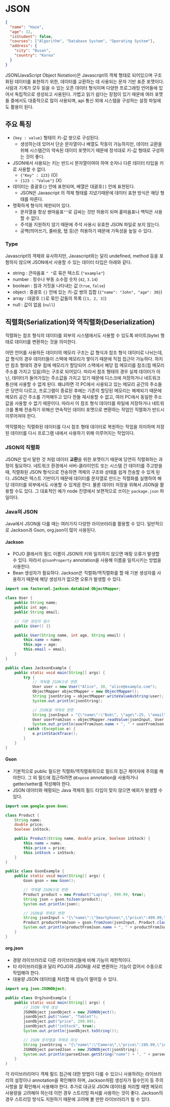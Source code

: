 # JSON

```json
{
  "name": "Haze",
  "age": 32,
  "isStudent": false,
  "courses": ["Algorithm", "Database System", "Operating System"],
  "address": {
    "city": "Busan",
    "country": "Korea"
  }
}
```

JSON(JavaScript Object Notation)은 Javascript의 객체 형태로 되어있으며 구조화된 데이터를 표현하기 위한, 데이터를 교환하는 데 사용되는 문자 기반 표준 포맷이다. 사람과 기계가 모두 읽을 수 있는 오픈 데이터 형식이며 다양한 프로그래밍 언어들에 있어서 독립적으로 생성되고 사용된다. 가볍고 읽기 쉽다는 장점이 있기 때문에 여러 포맷들 중에서도 대중적으로 많이 사용되며, api 통신 외에 시스템을 구성하는 설정 파일에도 활용이 된다.

## 주요 특징

- `{key : value}` 형태의 키-값 쌍으로 구성된다.
  - 생성하는데 있어서 단순 문자열이나 배열도 작동이 가능하지만, 데이터 교환을 위해 시스템간의 약속된 데이터 포맷이기 때문에 정석대로 키-값 형태로 구성하는 것이 좋다.
- JSON에서 사용되는 키는 반드시 문자열이여야 하며 숫자나 다른 데이터 타입을 키로 사용할 수 없다.
  - `{"Key" : 123}` (O)
  - `{123 : "Value"}` (X)
- 데이터는 중괄호`{}` 안에 표현되며, 배열은 대괄호`[]` 안에 표현된다.
  - JSON은 Javascript 의 객체 형태를 지녔기때문에 데이터 표현 방식은 해당 형태를 따른다.
- 명확하게 형식이 제한되어 있다.
  - 문자열을 항상 쌍따옴표`""`로 감싸는 것만 허용이 되며 홑따옴표나 백틱은 사용할 수 없다.
  - 주석을 지원하지 않기 때문에 주석 사용시 유효한 JSON 파일로 보지 않는다.
  - 공백(띄어쓰기, 줄바꿈, 탭 등)은 허용하기 때문에 가독성을 높일 수 있다.

### Type

Javascript의 객체와 유사하지만, Javascript와는 달리 undefined, method 등을 포함하지 않으며 JSON에서 사용할 수 있는 데이터 타입은 아래와 같다.

- string : 큰따옴표 `" "`로 묶은 텍스트 (`"example"`)
- number : 정수나 부동 소수점 숫자 (`42`, `3.14`)
- boolean : 참과 거짓을 나타내는 값 (`true`, `false`)
- object : 중괄호 `{}` 안에 있는 키-값 쌍의 집합 (`{"name": "John", "age": 30}`)
- array : 대괄호 `[]`로 묶인 값들의 목록 (`[1, 2, 3]`)
- null : 값이 없음 (`null`)

## 직렬화(Serialization)와 역직렬화(Deserialization)

직렬화는 참조 형식의 데이터를 외부의 시스템에서도 사용할 수 있도록 바이트(byte) 형태로 데이터를 변환하는 것을 의미한다.

어떤 언어를 사용하든 데이터의 메모리 구조는 값 형식과 참조 형식 데이터로 나뉘는데, 값 형식의 경우 데이터들이 스택에 메모리가 쌓이기 때문에 직접 접근이 가능하다. 하지만 참조 형태의 경우 힙에 메모리가 할당되어 스택에서 해당 힙 메모리를 참조(힙 메모리 주소를 가지고 있음)하는 구조로 되어있다. 따라서 참조 형태의 경우 실제 데이터가 아닌, 데이터가 들어가있는 주소값을 가지고 있기 때문에 디스크에 저장하거나 네트워크 통신에 사용할 수 없게 된다. 왜냐하면 각 PC에서 사용되고 있는 메모리 공간의 주소들은 당연히 다르고, 프로그램이 종료된 후에는 기존의 할당된 메모리는 해제되기 때문에 메모리 공간 주소를 기억해두고 있다 한들 재사용할 수 없고, 여러 PC에서 동일한 주소값을 사용할 수 없기 때문이다. 따라서 이 참조 형식 데이터를 파일에 저장하거나 네트워크를 통해 전송하기 위해선 연속적인 데이터 포맷으로 변환하는 작업인 직렬화가 반드시 이루어져야 한다.

역직렬화는 직렬화된 데이터를 다시 참조 형태 데이터로 복원하는 작업을 의미하며 저장된 데이터를 다시 프로그램 내에서 사용하기 위해 이루어지는 작업이다.

### JSON의 직렬화

JSON은 앞서 말한 것 처럼 데이터 **교환**을 위한 포맷이기 때문에 당연히 직렬화하는 과정이 필요하다. 네트워크 환경에서 서버-클라이언트 또는 시스템 간 데이터를 주고받을 때, 직렬화된 JSON 형식으로 전송하면 객체의 구조와 상태를 쉽게 전송할 수 있게 된다. JSON은 텍스트 기반이기 때문에 데이터를 문자열로 만드는 직렬화를 실행하여 해당 데이터를 외부에서도 사용할 수 있게끔 한다. 물론 데이터 저장을 위해서 JSON을 활용할 수도 있다. 그 대표적인 예가 node 진영에서 보편적으로 쓰이는 `package.json` 파일이다.

### Java의 JSON

Java에서 JSON을 다룰 때는 여러가지 다양한 라이브러리를 활용할 수 있다. 일반적으로 Jackson과 Gson, org.json이 많이 사용된다.

#### Jackson

- POJO 클래서의 필드 이름이 JSON의 키와 일치하지 않으면 매핑 오류가 발생할 수 있다. 따라서 `@JsonProperty` annotation을 사용해 이름을 일치시키는 방법을 사용한다.
- Bean 생성자가 필요하다. Jackson은 직렬화/역직렬화를 할 때 기본 생성자를 사용하기 때문에 해당 생성자가 없으면 오류가 발생할 수 있다.

```java
import com.fasterxml.jackson.databind.ObjectMapper;

class User {
    public String name;
    public int age;
    public String email;

    // 기본 생성자 필수
    public User() {}

    public User(String name, int age, String email) {
        this.name = name;
        this.age = age;
        this.email = email;
    }
}

public class JacksonExample {
    public static void main(String[] args) {
        try {
            // 객체를 JSON으로 변환
            User user = new User("Alice", 30, "alice@example.com");
            ObjectMapper objectMapper = new ObjectMapper();
            String jsonString = objectMapper.writeValueAsString(user);
            System.out.println(jsonString);

            // JSON을 객체로 변환
            String jsonInput = "{\"name\":\"Bob\", \"age\":25, \"email\":\"bob@example.com\"}";
            User userFromJson = objectMapper.readValue(jsonInput, User.class);
            System.out.println(userFromJson.name + ", " + userFromJson.age + ", " + userFromJson.email);
        } catch (Exception e) {
            e.printStackTrace();
        }
    }
}

```

#### Gson

- 기본적으로 public 필드만 직렬화/역직렬화하므로 필드의 접근 제어자에 주의를 해야한다. 그 외 필드에 접근하려면 `@Expose` annotation을 사용하거나 getter/setter를 작성해야 한다.
- JSON 데이터와 매핑되는 Java 객체의 필드 타입이 맞지 않으면 예외가 발생할 수 있다.

```java
import com.google.gson.Gson;

class Product {
    String name;
    double price;
    boolean inStock;

    public Product(String name, double price, boolean inStock) {
        this.name = name;
        this.price = price;
        this.inStock = inStock;
    }
}

public class GsonExample {
    public static void main(String[] args) {
        Gson gson = new Gson();

        // 객체를 JSON으로 변환
        Product product = new Product("Laptop", 999.99, true);
        String json = gson.toJson(product);
        System.out.println(json);

        // JSON을 객체로 변환
        String jsonInput = "{\"name\":\"Smartphone\",\"price\":499.99,\"inStock\":false}";
        Product productFromJson = gson.fromJson(jsonInput, Product.class);
        System.out.println(productFromJson.name + ", " + productFromJson.price + ", " + productFromJson.inStock);
    }
}
```

#### org.json

- 경량 라이브러리로 다른 라이브러리들에 비해 기능이 제한적이다.
- 타 라이브러리들과 달리 POJO와 JSON을 서로 변환하는 기능이 없어서 수동으로 작업해야 한다.
- 대용량 JSON 데이터를 처리할 때 성능이 떨어질 수 있다.

```java
import org.json.JSONObject;

public class OrgJsonExample {
    public static void main(String[] args) {
        // JSON 객체 생성
        JSONObject jsonObject = new JSONObject();
        jsonObject.put("name", "Tablet");
        jsonObject.put("price", 299.99);
        jsonObject.put("inStock", true);
        System.out.println(jsonObject.toString());

        // JSON 문자열을 객체로 파싱
        String jsonString = "{\"name\":\"Camera\",\"price\":199.99,\"inStock\":false}";
        JSONObject parsedJson = new JSONObject(jsonString);
        System.out.println(parsedJson.getString("name") + ", " + parsedJson.getDouble("price") + ", " + parsedJson.getBoolean("inStock"));
    }
}
```

각 라이브러리마다 객체 필드 접근에 대한 방법이 다를 수 있으니 사용하려는 라이브러리의 설정이나 annotation을 확인해야 하며, Jackson처럼 생성자가 필수인지 등 주의 사항을 잘 확인해서 사용해야 한다. 추가로 대규모 JSON 데이터를 처리할 때엔 메모리 사용량을 고려해야 하는데 이런 경우 스트리밍 파서를 사용하는 것이 좋다. Jackson의 경우 스트리밍 방식도 지원하기 때문에 고려해 볼 만한 라이브러리가 될 수 있다.
